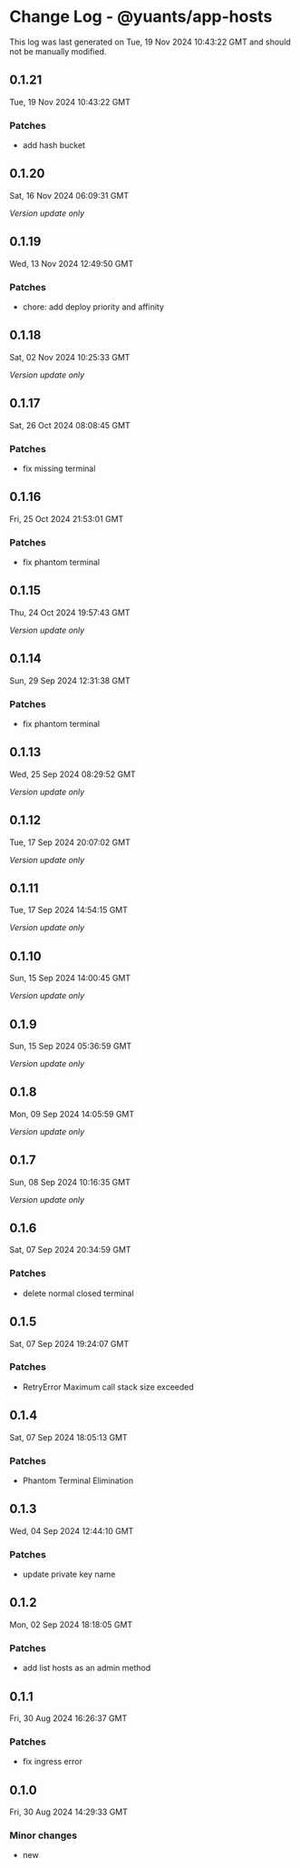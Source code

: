 # Change Log - @yuants/app-hosts

This log was last generated on Tue, 19 Nov 2024 10:43:22 GMT and should not be manually modified.

## 0.1.21
Tue, 19 Nov 2024 10:43:22 GMT

### Patches

- add hash bucket 

## 0.1.20
Sat, 16 Nov 2024 06:09:31 GMT

_Version update only_

## 0.1.19
Wed, 13 Nov 2024 12:49:50 GMT

### Patches

- chore: add deploy priority and affinity

## 0.1.18
Sat, 02 Nov 2024 10:25:33 GMT

_Version update only_

## 0.1.17
Sat, 26 Oct 2024 08:08:45 GMT

### Patches

- fix missing terminal

## 0.1.16
Fri, 25 Oct 2024 21:53:01 GMT

### Patches

- fix phantom terminal

## 0.1.15
Thu, 24 Oct 2024 19:57:43 GMT

_Version update only_

## 0.1.14
Sun, 29 Sep 2024 12:31:38 GMT

### Patches

- fix phantom terminal

## 0.1.13
Wed, 25 Sep 2024 08:29:52 GMT

_Version update only_

## 0.1.12
Tue, 17 Sep 2024 20:07:02 GMT

_Version update only_

## 0.1.11
Tue, 17 Sep 2024 14:54:15 GMT

_Version update only_

## 0.1.10
Sun, 15 Sep 2024 14:00:45 GMT

_Version update only_

## 0.1.9
Sun, 15 Sep 2024 05:36:59 GMT

_Version update only_

## 0.1.8
Mon, 09 Sep 2024 14:05:59 GMT

_Version update only_

## 0.1.7
Sun, 08 Sep 2024 10:16:35 GMT

_Version update only_

## 0.1.6
Sat, 07 Sep 2024 20:34:59 GMT

### Patches

- delete normal closed terminal

## 0.1.5
Sat, 07 Sep 2024 19:24:07 GMT

### Patches

- RetryError Maximum call stack size exceeded

## 0.1.4
Sat, 07 Sep 2024 18:05:13 GMT

### Patches

- Phantom Terminal Elimination

## 0.1.3
Wed, 04 Sep 2024 12:44:10 GMT

### Patches

- update private key name

## 0.1.2
Mon, 02 Sep 2024 18:18:05 GMT

### Patches

- add list hosts as an admin method

## 0.1.1
Fri, 30 Aug 2024 16:26:37 GMT

### Patches

- fix ingress error

## 0.1.0
Fri, 30 Aug 2024 14:29:33 GMT

### Minor changes

- new

